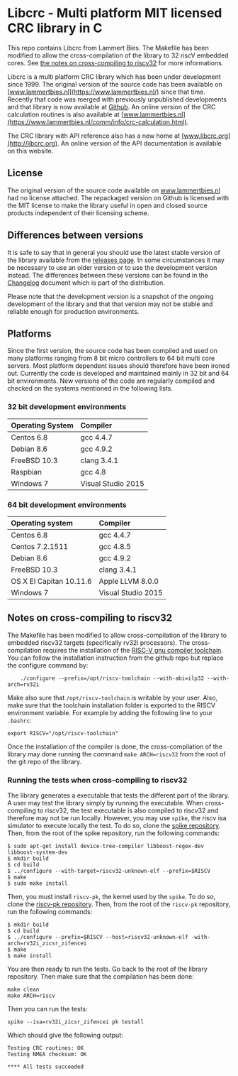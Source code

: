 # Libcrc - Multi platform MIT licensed CRC library in C
This repo contains Libcrc from Lammert Bies. The Makefile has been modified to allow the cross-compilation of the library
to 32 riscV embedded cores. See [the notes on cross-compiling to riscv32](#notes-on-cross-compiling-to-riscv32) for more informations.


Libcrc is a multi platform CRC library which has been under development since
1999. The original version of the source code has been available on [www.lammertbies.nl](https://www.lammertbies.nl/)
since that time. Recently that code was merged with previously unpublished
developments and that library is now available at [Github](https://github.com/lammertb/libcrc/).
An online version of the CRC calculation routines is also available at [www.lammertbies.nl](https://www.lammertbies.nl/comm/info/crc-calculation.html).

The CRC library with API reference also has a new home at [www.libcrc.org](http://libcrc.org). An
online version of the API documentation is available on this website.

## License

The original version of the source code available on www.lammertbies.nl had no license attached. The
repackaged version on Github is licensed with the MIT license to make the library
useful in open and closed source products independent of their licensing scheme.

## Differences between versions

It is safe to say that in general you should use the latest stable version of the library available
from the [releases page](https://github.com/lammertb/libcrc/releases). In some circumstances it may be
necessary to use an older version or to use the development version instead. The differences between
these versions can be found in the [Changelog](CHANGELOG.md) document which is part of the distribution.

Please note that the development version is a snapshot of the ongoing development of the library and that
that version may not be stable and reliable enough for production environments.

## Platforms

Since the first version, the source code has been compiled and used on many platforms ranging from 8 bit micro controllers
to 64 bit multi core servers. Most platform dependent issues should therefore have been ironed out. Currently
the code is developed and maintained mainly in 32 bit and 64 bit environments. New versions of the code are
regularly compiled and checked on the systems mentioned in the following lists.

### 32 bit development environments
|Operating System|Compiler|
| :--- | :--- |
|Centos 6.8|gcc 4.4.7|
|Debian 8.6|gcc 4.9.2|
|FreeBSD 10.3|clang 3.4.1|
|Raspbian|gcc 4.8|
|Windows 7|Visual Studio 2015|

### 64 bit development environments
|Operating system|Compiler|
| :--- | :--- |
|Centos 6.8|gcc 4.4.7|
|Centos 7.2.1511|gcc 4.8.5|
|Debian 8.6|gcc 4.9.2|
|FreeBSD 10.3|clang 3.4.1|
|OS X El Capitan 10.11.6|Apple LLVM 8.0.0|
|Windows 7|Visual Studio 2015|

## Notes on cross-compiling to riscv32
The Makefile has been modified to allow cross-compilation of the library to embedded riscv32 targets (specifically rv32i processors). The cross-compilation requires the installation of the [RISC-V gnu compiler toolchain](https://github.com/riscv-collab/riscv-gnu-toolchain). You can follow the installation instruction from the github repo but replace the configure command by:
```
    ./configure --prefix=/opt/riscv-toolchain --with-abi=ilp32 --with-arch=rv32i
```

Make also sure that `/opt/riscv-toolchain` is writable by your user. Also, make sure that the toolchain installation folder is exported to the RISCV environment variable. For example by adding the following line to your `.bashrc`:
```
export RISCV="/opt/riscv-toolchain"
```

Once the installation of the compiler is done, the cross-compilation of the library may done running the command `make ARCH=riscv32` from the root of the git repo of the library.

### Running the tests when cross-compiling to riscv32
The library generates a executable that tests the different part of the library. A user may test the library simply by running the executable. When cross-compiling to riscv32, the test executable is also compiled to riscv32 and therefore may not be run locally. However, you may use `spike`, the riscv isa simulator to execute locally the test. To do so, clone the [spike repository](https://github.com/riscv-software-src/riscv-isa-sim). Then, from the root of the spike repository, run the following commands:
```
$ sudo apt-get install device-tree-compiler libboost-regex-dev libboost-system-dev
$ mkdir build
$ cd build
$ ../configure --with-target=riscv32-unknown-elf --prefix=$RISCV
$ make
$ sudo make install
```

Then, you must install `riscv-pk`, the kernel used by the `spike`. To do so, clone the [riscv-pk repository](https://github.com/riscv-software-src/riscv-pk). Then, from the root of the `riscv-pk` repository, run the following commands:

```
$ mkdir build
$ cd build
$ ../configure --prefix=$RISCV --host=riscv32-unknown-elf -with-arch=rv32i_zicsr_zifencei
$ make
$ make install
```

You are then ready to run the tests. Go back to the root of the library repository. Then make sure that the compilation has been done:
```
make clean
make ARCH=riscv
```

Then you can run the tests:
```
spike --isa=rv32i_zicsr_zifencei pk testall
```

Which should give the following output:
```
Testing CRC routines: OK
Testing NMEA checksum: OK

**** All tests succeeded

```